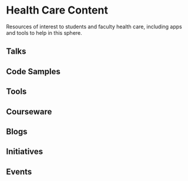 # Health Care Content

Resources of interest to students and faculty health care, including apps and tools to help in this sphere.

## Talks

## Code Samples

## Tools

## Courseware

## Blogs

## Initiatives

## Events

